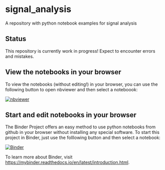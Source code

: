 # signal_analysis
A repository with python notebook examples for signal analysis

## Status

This repository is currently work in progress! Expect to encounter errors and mistakes.

## View the notebooks in your browser

To view the notebooks (without editing!) in your browser, you can use the following button to open nbviewer and then select a noteboook:

[![nbviewer](https://github.com/jupyter/design/blob/master/logos/Badges/nbviewer_badge.svg)](https://nbviewer.jupyter.org/github/KIT-FAST/signal_analysis/tree/master/)

## Start and edit notebooks in your browser

The Binder Project offers an easy method to use python notebooks from github in your browser without installing any special software. To start this project in Binder, just use the folllowing button and then select a notebook:

[![Binder](https://mybinder.org/badge_logo.svg)](https://mybinder.org/v2/gh/KIT-FAST/signal_analysis/master)

To learn more about Binder, visit https://mybinder.readthedocs.io/en/latest/introduction.html.
